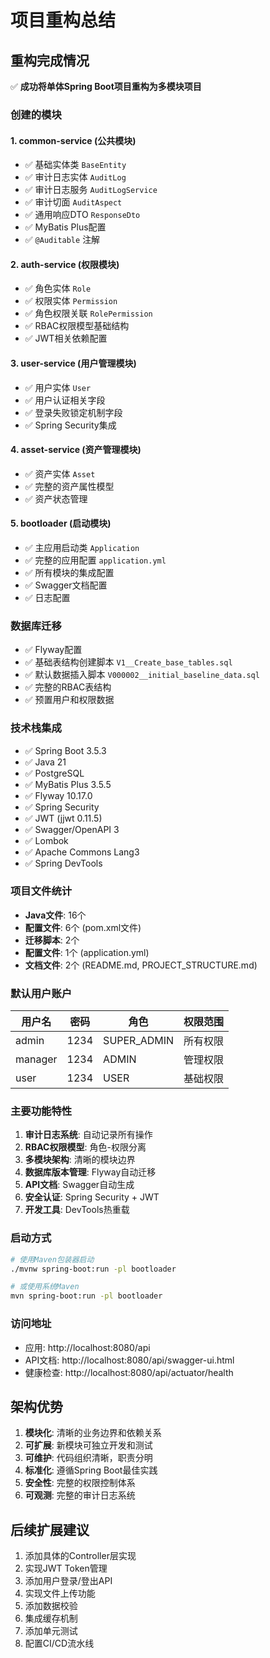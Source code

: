 # 项目重构总结

## 重构完成情况

✅ **成功将单体Spring Boot项目重构为多模块项目**

### 创建的模块

#### 1. common-service (公共模块)
- ✅ 基础实体类 `BaseEntity`
- ✅ 审计日志实体 `AuditLog` 
- ✅ 审计日志服务 `AuditLogService`
- ✅ 审计切面 `AuditAspect`
- ✅ 通用响应DTO `ResponseDto`
- ✅ MyBatis Plus配置
- ✅ `@Auditable` 注解

#### 2. auth-service (权限模块)
- ✅ 角色实体 `Role`
- ✅ 权限实体 `Permission`
- ✅ 角色权限关联 `RolePermission`
- ✅ RBAC权限模型基础结构
- ✅ JWT相关依赖配置

#### 3. user-service (用户管理模块)
- ✅ 用户实体 `User`
- ✅ 用户认证相关字段
- ✅ 登录失败锁定机制字段
- ✅ Spring Security集成

#### 4. asset-service (资产管理模块)
- ✅ 资产实体 `Asset`
- ✅ 完整的资产属性模型
- ✅ 资产状态管理

#### 5. bootloader (启动模块)
- ✅ 主应用启动类 `Application`
- ✅ 完整的应用配置 `application.yml`
- ✅ 所有模块的集成配置
- ✅ Swagger文档配置
- ✅ 日志配置

### 数据库迁移
- ✅ Flyway配置
- ✅ 基础表结构创建脚本 `V1__Create_base_tables.sql`
- ✅ 默认数据插入脚本 `V000002__initial_baseline_data.sql`
- ✅ 完整的RBAC表结构
- ✅ 预置用户和权限数据

### 技术栈集成
- ✅ Spring Boot 3.5.3
- ✅ Java 21
- ✅ PostgreSQL
- ✅ MyBatis Plus 3.5.5
- ✅ Flyway 10.17.0
- ✅ Spring Security
- ✅ JWT (jjwt 0.11.5)
- ✅ Swagger/OpenAPI 3
- ✅ Lombok
- ✅ Apache Commons Lang3
- ✅ Spring DevTools

### 项目文件统计
- **Java文件**: 16个
- **配置文件**: 6个 (pom.xml文件)
- **迁移脚本**: 2个
- **配置文件**: 1个 (application.yml)
- **文档文件**: 2个 (README.md, PROJECT_STRUCTURE.md)

### 默认用户账户
| 用户名 | 密码 | 角色 | 权限范围 |
|--------|------|------|----------|
| admin | 1234 | SUPER_ADMIN | 所有权限 |
| manager | 1234 | ADMIN | 管理权限 |
| user | 1234 | USER | 基础权限 |

### 主要功能特性
1. **审计日志系统**: 自动记录所有操作
2. **RBAC权限模型**: 角色-权限分离
3. **多模块架构**: 清晰的模块边界
4. **数据库版本管理**: Flyway自动迁移
5. **API文档**: Swagger自动生成
6. **安全认证**: Spring Security + JWT
7. **开发工具**: DevTools热重载

### 启动方式
```bash
# 使用Maven包装器启动
./mvnw spring-boot:run -pl bootloader

# 或使用系统Maven
mvn spring-boot:run -pl bootloader
```

### 访问地址
- 应用: http://localhost:8080/api
- API文档: http://localhost:8080/api/swagger-ui.html
- 健康检查: http://localhost:8080/api/actuator/health

## 架构优势

1. **模块化**: 清晰的业务边界和依赖关系
2. **可扩展**: 新模块可独立开发和测试
3. **可维护**: 代码组织清晰，职责分明
4. **标准化**: 遵循Spring Boot最佳实践
5. **安全性**: 完整的权限控制体系
6. **可观测**: 完整的审计日志系统

## 后续扩展建议

1. 添加具体的Controller层实现
2. 实现JWT Token管理
3. 添加用户登录/登出API
4. 实现文件上传功能
5. 添加数据校验
6. 集成缓存机制
7. 添加单元测试
8. 配置CI/CD流水线